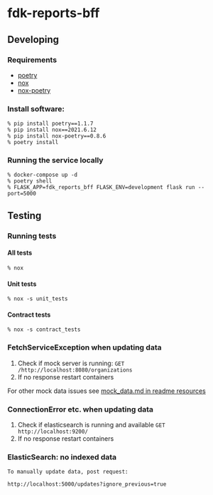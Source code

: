# fdk-reports-bff


## Developing
### Requirements
- [poetry](https://python-poetry.org/)
- [nox](https://nox.thea.codes/en/stable/)
- [nox-poetry](https://pypi.org/project/nox-poetry/)

### Install software:
```
% pip install poetry==1.1.7
% pip install nox==2021.6.12
% pip install nox-poetry==0.8.6
% poetry install
```

### Running the service locally
```
% docker-compose up -d
% poetry shell
% FLASK_APP=fdk_reports_bff FLASK_ENV=development flask run --port=5000
```

## Testing
### Running tests
#### All tests
```
% nox
```

#### Unit tests
```
% nox -s unit_tests
```

#### Contract tests
```
% nox -s contract_tests
```

### FetchServiceException when updating data
 1. Check if mock server is running:  `GET /http://localhost:8080/organizations`  
 2. If no response restart containers

For other mock data issues see [mock_data.md in readme resources](readme_resources/mock_data.md)

### ConnectionError etc. when updating data
1. Check if elasticsearch is running and available `GET http://localhost:9200/`
2. If no response restart containers

### ElasticSearch: no indexed data

`To manually update data, post request:`

```
http://localhost:5000/updates?ignore_previous=true
```
